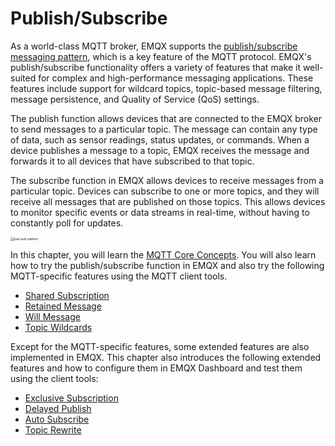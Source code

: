 # Publish/Subscribe

As a world-class MQTT broker, EMQX supports the [publish/subscribe messaging pattern](./mqtt-concepts.md#publish-subscribe-pattern), which is a key feature of the MQTT protocol. EMQX's publish/subscribe functionality offers a variety of features that make it well-suited for complex and high-performance messaging applications. These features include support for wildcard topics, topic-based message filtering, message persistence, and Quality of Service (QoS) settings. 

The publish function allows devices that are connected to the EMQX broker to send messages to a particular topic. The message can contain any type of data, such as sensor readings, status updates, or commands. When a device publishes a message to a topic, EMQX receives the message and forwards it to all devices that have subscribed to that topic.

The subscribe function in EMQX allows devices to receive messages from a particular topic. Devices can subscribe to one or more topics, and they will receive all messages that are published on those topics. This allows devices to monitor specific events or data streams in real-time, without having to constantly poll for updates.

<img src="./assets/pub-sub-pattern.png" alt="pub-sub-pattern" style="zoom:35%;" />

In this chapter, you will learn the [MQTT Core Concepts](./mqtt-concepts.md). You will also learn how to try the publish/subscribe function in EMQX and also try the following MQTT-specific features using the MQTT client tools.

- [Shared Subscription](./mqtt-shared-subscription.md)
- [Retained Message](./mqtt-retained-message.md)
- [Will Message](./mqtt-will-message.md)
- [Topic Wildcards](./mqtt-wildcard-subscription.md)

Except for the MQTT-specific features, some extended features are also implemented in EMQX. This chapter also introduces the following extended features and how to configure them in EMQX Dashboard and test them using the client tools:

- [Exclusive Subscription](./mqtt-exclusive-subscription.md)
- [Delayed Publish](./mqtt-delayed-publish.md)
- [Auto Subscribe](./mqtt-auto-subscription.md)
- [Topic Rewrite](./mqtt-topic-rewrite.md)



